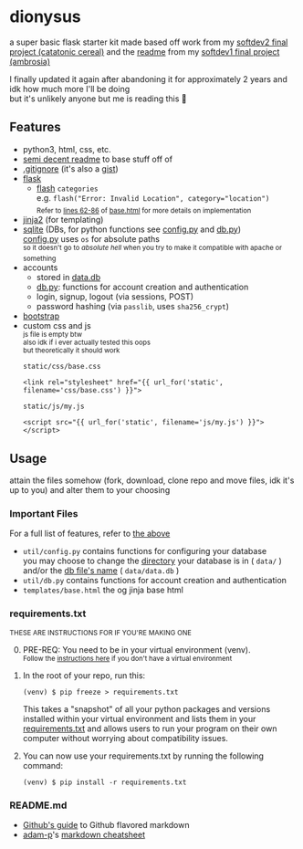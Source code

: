 # dionysus

a super basic flask starter kit made based off work from my [softdev2 final project (catatonic cereal)](https://github.com/tfabiha/ccereal/) and the [readme](https://github.com/rachel-ng/group-d-etat) from my [softdev1 final project (ambrosia)](https://github.com/rachel-ng/group-d-etat)  

I finally updated it again after abandoning it for approximately 2 years and idk how much more I'll be doing  
but it's unlikely anyone but me is reading this 🤪

## Features 

<!-- For a list of in progress<sup>*(ish)*</sup> features, [refer to this](#to-do) -->

- python3, html, css, etc. 
- [semi decent readme](#sample.md) to base stuff off of  
- [.gitignore](.gitignore) (it's also a [gist](https://gist.github.com/rachel-ng/7e26de56cb4a6370164213bd33c31f54))
- [flask](http://flask.pocoo.org/)
    - [flash](http://flask.pocoo.org/docs/1.0/patterns/flashing/) `categories`  
      e.g. `flash("Error: Invalid Location", category="location")`  
      <sub>Refer to [lines 62-86](https://github.com/rachel-ng/dionysus/blob/master/templates/base.html#L62-L86) of [base.html](templates/base.html) for more details on implementation</sub>
- [jinja2](http://jinja.pocoo.org/) (for templating)
- [sqlite](https://docs.python.org/3.4/library/sqlite3.html) (DBs, for python functions see [config.py](util/config.py) and [db.py](util/db.py))  
    [config.py](util/config.py) uses `os` for absolute paths  
    <sup>so it doesn't go to *absolute hell* when you try to make it compatible with apache or something</sup>  
- accounts
    - stored in [data.db](data/data.db)
    - [db.py](util/db.py): functions for account creation and authentication
    - login, signup, logout (via sessions, POST)
    - password hashing (via `passlib`, uses `sha256_crypt`)
- [bootstrap](https://getbootstrap.com/)  
- custom css and js  
    <sup>js file is empty btw</sup>   
    <sup>also idk if i ever actually tested this oops</sup>   
    <sup>but theoretically it should work</sup>   
    ```
    static/css/base.css
    
    <link rel="stylesheet" href="{{ url_for('static', filename='css/base.css') }}">
    ```
    ```
    static/js/my.js
    
    <script src="{{ url_for('static', filename='js/my.js') }}"></script>
    ```


## Usage

attain the files somehow (fork, download, clone repo and move files, idk it's up to you) and alter them to your choosing

### Important Files

For a full list of features, refer to [the above](#the-good-)

- `util/config.py` contains functions for configuring your database  
    you may choose to change the [directory](https://github.com/rachel-ng/dionysus/blob/master/util/config.py#L8) your database is in ( `data/` ) and/or the [db file's name](https://github.com/rachel-ng/dionysus/blob/master/util/config.py#L9) ( `data/data.db` )
- `util/db.py` contains functions for account creation and authentication
- `templates/base.html` the og jinja base html


### requirements.txt

<sup>THESE ARE INSTRUCTIONS FOR IF YOU'RE MAKING ONE</sup>

0. PRE-REQ: You need to be in your virtual environment (venv).  
<sup>Follow the [instructions here](sample.md#dependencies) if you don't have a virtual environment</sup>

1. In the root of your repo, run this: 

    ```
    (venv) $ pip freeze > requirements.txt
    ```
    
    This takes a "snapshot" of all your python packages and versions installed within your virtual environment and lists them in your [requirements.txt](requirements.txt) and allows users to run your program on their own computer without worrying about compatibility issues. 
    
2. You can now use your requirements.txt by running the following command: 
    ```
    (venv) $ pip install -r requirements.txt
    ```


### README.md

- [Github's guide](https://guides.github.com/features/mastering-markdown/) to Github flavored markdown
- [adam-p](https://github.com/adam-p)'s [markdown cheatsheet](https://github.com/adam-p/markdown-here/wiki/Markdown-Cheatsheet)


